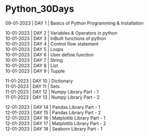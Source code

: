 # Python_30Days

09-01-2023 | DAY 1  | Basics of Python Programming & Installation <BR>
<!-- > 1. Python Histyory
> 2. Prons
> 3. Life cycle
> 4. Algorithm
> 5. Flow chart
> 6. Pseudo code
> 7. IDE
> 8. Juyter Notebook
> 9. Anaconda Navigator
> 10. Installation -->

10-01-2023 | DAY 2  | Variables & Operators in python <BR>
10-01-2023 | DAY 3  | InBuilt functions of python<BR>
10-01-2023 | DAY 4  | Control flow statement<BR>
10-01-2023 | DAY 5  | Loops<BR>
10-01-2023 | DAY 6  | User define function<BR>
10-01-2023 | DAY 7  | String<BR>
10-01-2023 | DAY 8  | List<BR>
10-01-2023 | DAY 9  | Tupple<BR>

11-01-2023 | DAY 10 | Dictionary<BR>
11-01-2023 | DAY 11 | Sets<BR>
11-01-2023 | DAY 12 | Numpy Library Part - 1<BR>
11-01-2023 | DAY 13 | Numpy Library Part - 2<BR>

12-01-2023 | DAY 14 | Pandas Library Part - 1<BR>
12-01-2023 | DAY 15 | Pandas Library Part - 2<BR>
12-01-2023 | DAY 16 | Matplotlib Library Part - 1<BR>
12-01-2023 | DAY 17 | Matplotlib Library Part - 2<BR>
12-01-2023 | DAY 18 | Seaborn Library Part - 1<BR>


<!-- > 1. Types of function in python -->